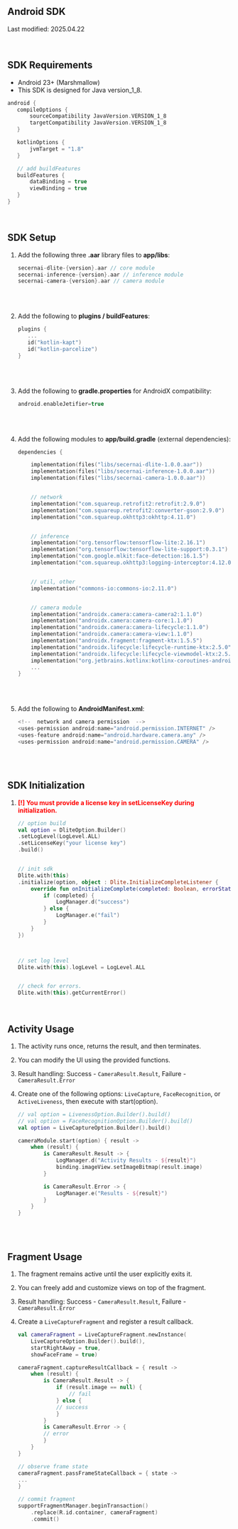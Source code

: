 
## Android SDK
Last modified: 2025.04.22 

</br>


## SDK Requirements
- Android 23+ (Marshmallow)
- This SDK is designed for Java version_1_8.
  
```kotlin
android {
   compileOptions {
       sourceCompatibility JavaVersion.VERSION_1_8
       targetCompatibility JavaVersion.VERSION_1_8
   }

   kotlinOptions {
       jvmTarget = "1.8"
   }

   // add buildFeatures
   buildFeatures {
       dataBinding = true
       viewBinding = true
   }
}
```

<br/> 

## SDK Setup

1.	Add the following three **.aar** library files to **app/libs**:
   
    ```kotlin
    secernai-dlite-{version}.aar // core module
    secernai-inference-{version}.aar // inference module 
    secernai-camera-{version}.aar // camera module
    ```

<br/> <br/>

2.	Add the following to **plugins / buildFeatures**:
   
    ```kotlin
    plugins {
       ...
       id("kotlin-kapt")
       id("kotlin-parcelize")
    }
    ```

<br/> <br/>

3.	Add the following to **gradle.properties** for AndroidX compatibility:
   
    ```kotlin
    android.enableJetifier=true
    ```

<br/> <br/>

4.	Add the following modules to **app/build.gradle** (external dependencies):
   
    ```kotlin
    dependencies {

        implementation(files("libs/secernai-dlite-1.0.0.aar"))
        implementation(files("libs/secernai-inference-1.0.0.aar"))
        implementation(files("libs/secernai-camera-1.0.0.aar"))


        // network
        implementation("com.squareup.retrofit2:retrofit:2.9.0")
        implementation("com.squareup.retrofit2:converter-gson:2.9.0")
        implementation("com.squareup.okhttp3:okhttp:4.11.0")


        // inference
        implementation("org.tensorflow:tensorflow-lite:2.16.1")
        implementation("org.tensorflow:tensorflow-lite-support:0.3.1")
        implementation("com.google.mlkit:face-detection:16.1.5")
        implementation("com.squareup.okhttp3:logging-interceptor:4.12.0")


        // util, other
        implementation("commons-io:commons-io:2.11.0")


        // camera module
        implementation("androidx.camera:camera-camera2:1.1.0")
        implementation("androidx.camera:camera-core:1.1.0")
        implementation("androidx.camera:camera-lifecycle:1.1.0")
        implementation("androidx.camera:camera-view:1.1.0")
        implementation("androidx.fragment:fragment-ktx:1.5.5")
        implementation("androidx.lifecycle:lifecycle-runtime-ktx:2.5.0")
        implementation("androidx.lifecycle:lifecycle-viewmodel-ktx:2.5.0")
        implementation("org.jetbrains.kotlinx:kotlinx-coroutines-android:1.6.4")
        ...
    }
    ```

<br/> <br/>

5.	Add the following to **AndroidManifest.xml**:
   
    ```kotlin
    <!--  network and camera permission  -->
    <uses-permission android:name="android.permission.INTERNET" />
    <uses-feature android:name="android.hardware.camera.any" />
    <uses-permission android:name="android.permission.CAMERA" />
    ```



<br/> <br/>

## SDK Initialization
1. <span style="color:red; font-weight:bold;">[!] You must provide a license key in setLicenseKey during initialization.</span>

    ```kotlin
    // option build
    val option = DliteOption.Builder()
    .setLogLevel(LogLevel.ALL)
    .setLicenseKey("your license key")
    .build()


    // init sdk
    Dlite.with(this)
    .initialize(option, object : Dlite.InitializeCompleteListener {
        override fun onInitializeComplete(completed: Boolean, errorStatus: DliteErrorStatus?) {
            if (completed) {
                LogManager.d("success")
            } else {
                LogManager.e("fail")
            }
        }
    })



    // set log level
    Dlite.with(this).logLevel = LogLevel.ALL


    // check for errors.
    Dlite.with(this).getCurrentError()
    ```

</br>

## Activity Usage
   1. The activity runs once, returns the result, and then terminates.
   2. You can modify the UI using the provided functions.
   3. Result handling: Success - `CameraResult.Result`, Failure - `CameraResult.Error`
   4. Create one of the following options: `LiveCapture`, `FaceRecognition`, or `ActiveLiveness`, then execute with start(option).

        ```kotlin
        // val option = LivenessOption.Builder().build()
        // val option = FaceRecognitionOption.Builder().build()
        val option = LiveCaptureOption.Builder().build()

        cameraModule.start(option) { result ->
            when (result) {
                is CameraResult.Result -> {
                    LogManager.d("Activity Results - ${result}")
                    binding.imageView.setImageBitmap(result.image)
                }

                is CameraResult.Error -> {
                    LogManager.e("Results - ${result}")
                }
            }
        }
        ```

</br> </br>

## Fragment Usage

   1. The fragment remains active until the user explicitly exits it.
   2. You can freely add and customize views on top of the fragment.
   3. Result handling: Success - `CameraResult.Result`, Failure - `CameraResult.Error`
   4. Create a `LiveCaptureFragment` and register a result callback.

        ```kotlin
        val cameraFragment = LiveCaptureFragment.newInstance(
            LiveCaptureOption.Builder().build(),
            startRightAway = true,
            showFaceFrame = true)

        cameraFragment.captureResultCallback = { result ->
            when (result) {
                is CameraResult.Result -> {
                    if (result.image == null) {
                        // fail
                    } else {
                    // success
                    }
                }
                is CameraResult.Error -> {
                // error
                }
            }
        }

        // observe frame state
        cameraFragment.passFrameStateCallback = { state ->
        ...
        }

        // commit fragment
        supportFragmentManager.beginTransaction()
            .replace(R.id.container, cameraFragment)
            .commit()

        ```

</br>